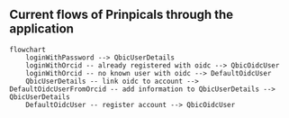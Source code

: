 ## Current flows of Prinpicals through the application

```mermaid
flowchart
    loginWithPassword --> QbicUserDetails
    loginWithOrcid -- already registered with oidc --> QbicOidcUser
    loginWithOrcid -- no known user with oidc --> DefaultOidcUser
    QbicUserDetails -- link oidc to account --> DefaultOidcUserFromOrcid -- add information to QbicUserDetails --> QbicUserDetails
    DefaultOidcUser -- register account --> QbicOidcUser
```
